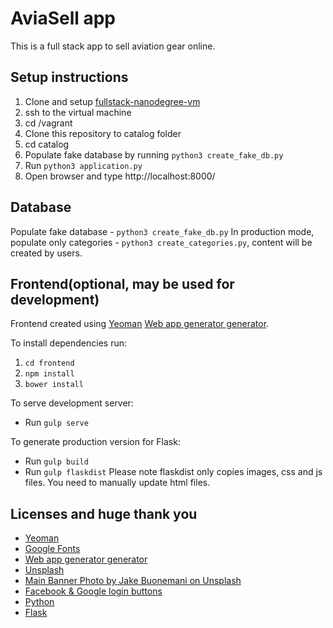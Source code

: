# AviaSell app

This is a full stack app to sell aviation gear online.

## Setup instructions
1. Clone and setup [fullstack-nanodegree-vm](https://github.com/udacity/fullstack-nanodegree-vm)
1. ssh to the virtual machine
2. cd /vagrant
3. Clone this repository to catalog folder
4. cd catalog
5. Populate fake database by running `python3 create_fake_db.py`
6. Run `python3 application.py`
7. Open browser and type http://localhost:8000/

## Database
Populate fake database - `python3 create_fake_db.py`
In production mode, populate only categories - `python3 create_categories.py`, content will be created by users.


## Frontend(optional, may be used for development)
Frontend created using [Yeoman](http://yeoman.io/) [Web app generator generator](https://github.com/yeoman/generator-webapp).

To install dependencies run:
1. `cd frontend`
2. `npm install`
3. `bower install`

To serve development server:
* Run `gulp serve`

To generate production version for Flask:
* Run `gulp build`
* Run `gulp flaskdist`
Please note flaskdist only copies images, css and js files.
You need to manually update html files.


## Licenses and huge thank you
* [Yeoman](https://yeoman.io/)
* [Google Fonts](https://fonts.google.com/)
* [Web app generator generator](https://github.com/yeoman/generator-webapp)
* [Unsplash](https://unsplash.com/)
* [Main Banner Photo by Jake Buonemani on Unsplash](https://unsplash.com/photos/J7jaiTITluE)
* [Facebook & Google login buttons](https://codepen.io/davidelrizzo/pen/vEYvyv)
* [Python](https://www.python.org/)
* [Flask](http://flask.pocoo.org/)